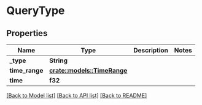 # QueryType

## Properties

Name | Type | Description | Notes
------------ | ------------- | ------------- | -------------
**_type** | **String** |  | 
**time_range** | [**crate::models::TimeRange**](timeRange.md) |  | 
**time** | **f32** |  | 

[[Back to Model list]](../README.md#documentation-for-models) [[Back to API list]](../README.md#documentation-for-api-endpoints) [[Back to README]](../README.md)


